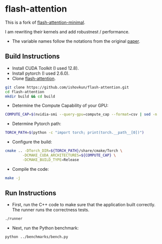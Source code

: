 # flash-attention

This is a fork of [flash-attention-minimal](https://github.com/tspeterkim/flash-attention-minimal).

I am rewriting their kernels and add robustnest / performance.

- The variable names follow the notations from the original [paper](https://arxiv.org/abs/2205.14135).

## Build Instructions

- Install CUDA Toolkit (I used 12.8).
- Install pytorch (I used 2.6.0).
- Clone [flash-attention](https://github.com/ishovkun/flash-attention).

```bash
git clone https://github.com/ishovkun/flash-attention.git
cd flash-attention
mkdir build && cd build
```

- Determine the Compute Capability of your GPU:

```bash
COMPUTE_CAP=$(nvidia-smi --query-gpu=compute_cap --format=csv | sed -n '2p' | sed 's/\.//g')
```

- Determine Pytorch path:

```bash
TORCH_PATH=$(python -c "import torch; print(torch.__path__[0])")
```

- Configure the build:
```bash
cmake .. -DTorch_DIR=${TORCH_PATH}/share/cmake/Torch \
        -DCMAKE_CUDA_ARCHITECTURES=${COMPUTE_CAP} \
        -DCMAKE_BUILD_TYPE=Release
```
- Compile the code:
```bash
make -j
```

## Run Instructions
- First, run the C++ code to make sure that the application built correctly. The runner runs the correctness tests.
```bash
./runner
```
- Next, run the Python benchmark:
```bash
python ../benchmarks/bench.py
```
